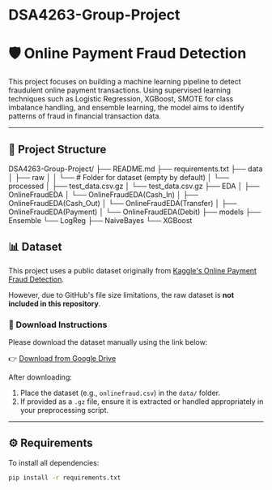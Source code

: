 # DSA4263-Group-Project
# 🛡️ Online Payment Fraud Detection

This project focuses on building a machine learning pipeline to detect fraudulent online payment transactions. Using supervised learning techniques such as Logistic Regression, XGBoost, SMOTE for class imbalance handling, and ensemble learning, the model aims to identify patterns of fraud in financial transaction data.

---

## 📁 Project Structure
DSA4263-Group-Project/
├── README.md
├── requirements.txt
├── data
│   ├── raw
│   │   └──  # Folder for dataset (empty by default)
│   └── processed
│       ├── test_data.csv.gz
│       └── test_data.csv.gz
├── EDA
│   ├── OnlineFraudEDA
│   └── OnlineFraudEDA(Cash_In)
│   ├── OnlineFraudEDA(Cash_Out)
│   └── OnlineFraudEDA(Transfer)
│   ├── OnlineFraudEDA(Payment)
│   └── OnlineFraudEDA(Debit)
├── models
    ├── Ensemble
    └── LogReg
    ├── NaiveBayes
    └── XGBoost

## 📊 Dataset

This project uses a public dataset originally from [Kaggle's Online Payment Fraud Detection](https://www.kaggle.com/datasets/ealaxi/paysim1).

However, due to GitHub's file size limitations, the raw dataset is **not included in this repository**.

### 🔗 Download Instructions

Please download the dataset manually using the link below:

👉 [Download from Google Drive]([https://drive.google.com/your-shareable-link-here](https://drive.google.com/file/d/1gZ15NYGJuNbc6Q5GTkmLKTmNKj0Gso5y/view?usp=sharing))

After downloading:

1. Place the dataset (e.g., `onlinefraud.csv`) in the `data/` folder.
2. If provided as a `.gz` file, ensure it is extracted or handled appropriately in your preprocessing script.

---

## ⚙️ Requirements

To install all dependencies:

```bash
pip install -r requirements.txt
